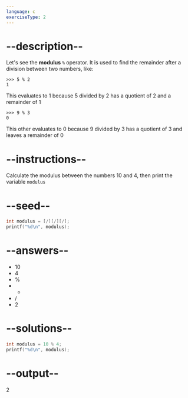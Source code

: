 ```yaml
---
language: c
exerciseType: 2
---
```


# --description--

Let's see the **modulus** `%` operator.
It is used to find the remainder after a division between two numbers, like:
```
>>> 5 % 2
1
```
This evaluates to 1 because 5 divided by 2 has a quotient of 2 and a remainder of 1
```
>>> 9 % 3
0
```
This other evaluates to 0 because 9 divided by 3 has a quotient of 3 and leaves a remainder of 0

# --instructions--

Calculate the modulus between the numbers 10 and 4, then print the variable `modulus`

# --seed--

```c
int modulus = [/][/][/];
printf("%d\n", modulus);
```

# --answers--

- 10
- 4
-  % 
-  * 
-  / 
- 2

# --solutions--

```c
int modulus = 10 % 4;
printf("%d\n", modulus);
```

# --output--

2

